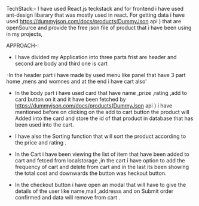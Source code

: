 TechStack:- I have used React.js teckstack and for frontend i have used ant-design libarary that was mostly used in react. For getting data i have used https://dummyjson.com/docs/products(DummyJson api ) that are openSource and provide the free json file of product that i have been using in my projects,

APPROACH-:

- I have divided my Application into three parts frist are header and second are body and third one is cart

-In the header part i have made by used menu like panel that have 3 part home ,mens and womnes and at the end i have cart also'

- In the body part i have used card that have name ,prize ,rating ,add to card button on it and it have been fetched by https://dummyjson.com/docs/products(DummyJson api ) i have mentioned before on clicking on the add to cart button the product will Added into the card and store the id of that product in database that has been used into the cart.

- I have also the Sorting function that will sort the product according to the price and rating .

- In the Cart i have been viewing the list of item that have been added to cart and fetced from localstorage ,in the cart i have option to add the frequency of cart and delete from cart and in the last its been showing the total cost and downwards the button was heckout button.

- In the checkout button i have open an modal that will have to give the details of the user like name,mail ,addresss and on Submit order confirmed and data will remove from cart .
